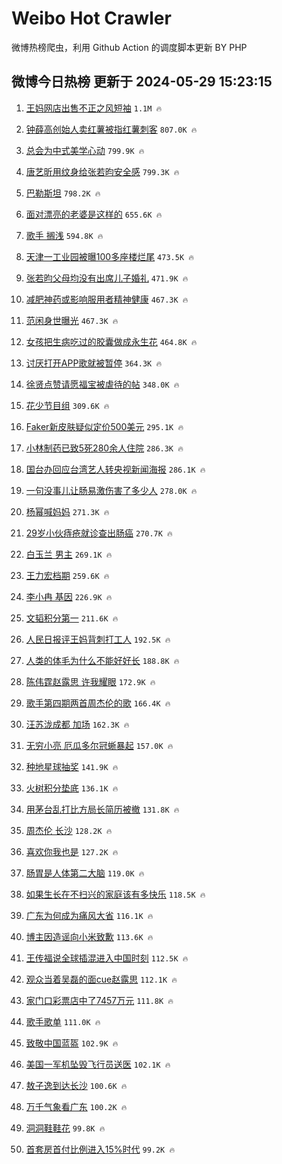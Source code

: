 # Weibo Hot Crawler 



微博热榜爬虫，利用 Github Action 的调度脚本更新 BY PHP 


## 微博今日热榜 更新于 2024-05-29 15:23:15 
1. [王妈网店出售不正之风短袖](https://s.weibo.com/weibo?q=%23%E7%8E%8B%E5%A6%88%E7%BD%91%E5%BA%97%E5%87%BA%E5%94%AE%E4%B8%8D%E6%AD%A3%E4%B9%8B%E9%A3%8E%E7%9F%AD%E8%A2%96%23&t=31&band_rank=1&Refer=top) `1.1M 🔥` 

1. [钟薛高创始人卖红薯被指红薯刺客](https://s.weibo.com/weibo?q=%23%E9%92%9F%E8%96%9B%E9%AB%98%E5%88%9B%E5%A7%8B%E4%BA%BA%E5%8D%96%E7%BA%A2%E8%96%AF%E8%A2%AB%E6%8C%87%E7%BA%A2%E8%96%AF%E5%88%BA%E5%AE%A2%23&t=31&band_rank=2&Refer=top) `807.0K 🔥` 

1. [总会为中式美学心动](https://s.weibo.com/weibo?q=%23%E6%80%BB%E4%BC%9A%E4%B8%BA%E4%B8%AD%E5%BC%8F%E7%BE%8E%E5%AD%A6%E5%BF%83%E5%8A%A8%23&t=31&band_rank=3&Refer=top) `799.9K 🔥` 

1. [唐艺昕用纹身给张若昀安全感](https://s.weibo.com/weibo?q=%23%E5%94%90%E8%89%BA%E6%98%95%E7%94%A8%E7%BA%B9%E8%BA%AB%E7%BB%99%E5%BC%A0%E8%8B%A5%E6%98%80%E5%AE%89%E5%85%A8%E6%84%9F%23&t=31&band_rank=4&Refer=top) `799.3K 🔥` 

1. [巴勒斯坦](https://s.weibo.com/weibo?q=%E5%B7%B4%E5%8B%92%E6%96%AF%E5%9D%A6&t=31&band_rank=5&Refer=top) `798.2K 🔥` 

1. [面对漂亮的老婆是这样的](https://s.weibo.com/weibo?q=%E9%9D%A2%E5%AF%B9%E6%BC%82%E4%BA%AE%E7%9A%84%E8%80%81%E5%A9%86%E6%98%AF%E8%BF%99%E6%A0%B7%E7%9A%84&t=31&band_rank=6&Refer=top) `655.6K 🔥` 

1. [歌手 搁浅](https://s.weibo.com/weibo?q=%E6%AD%8C%E6%89%8B%20%E6%90%81%E6%B5%85&t=31&band_rank=7&Refer=top) `594.8K 🔥` 

1. [天津一工业园被曝100多座楼烂尾](https://s.weibo.com/weibo?q=%23%E5%A4%A9%E6%B4%A5%E4%B8%80%E5%B7%A5%E4%B8%9A%E5%9B%AD%E8%A2%AB%E6%9B%9D100%E5%A4%9A%E5%BA%A7%E6%A5%BC%E7%83%82%E5%B0%BE%23&t=31&band_rank=8&Refer=top) `473.5K 🔥` 

1. [张若昀父母均没有出席儿子婚礼](https://s.weibo.com/weibo?q=%23%E5%BC%A0%E8%8B%A5%E6%98%80%E7%88%B6%E6%AF%8D%E5%9D%87%E6%B2%A1%E6%9C%89%E5%87%BA%E5%B8%AD%E5%84%BF%E5%AD%90%E5%A9%9A%E7%A4%BC%23&t=31&band_rank=9&Refer=top) `471.9K 🔥` 

1. [减肥神药或影响服用者精神健康](https://s.weibo.com/weibo?q=%23%E5%87%8F%E8%82%A5%E7%A5%9E%E8%8D%AF%E6%88%96%E5%BD%B1%E5%93%8D%E6%9C%8D%E7%94%A8%E8%80%85%E7%B2%BE%E7%A5%9E%E5%81%A5%E5%BA%B7%23&t=31&band_rank=10&Refer=top) `467.3K 🔥` 

1. [范闲身世曝光](https://s.weibo.com/weibo?q=%23%E8%8C%83%E9%97%B2%E8%BA%AB%E4%B8%96%E6%9B%9D%E5%85%89%23&t=31&band_rank=11&Refer=top) `467.3K 🔥` 

1. [女孩把生病吃过的胶囊做成永生花](https://s.weibo.com/weibo?q=%23%E5%A5%B3%E5%AD%A9%E6%8A%8A%E7%94%9F%E7%97%85%E5%90%83%E8%BF%87%E7%9A%84%E8%83%B6%E5%9B%8A%E5%81%9A%E6%88%90%E6%B0%B8%E7%94%9F%E8%8A%B1%23&t=31&band_rank=12&Refer=top) `464.8K 🔥` 

1. [讨厌打开APP歌就被暂停](https://s.weibo.com/weibo?q=%E8%AE%A8%E5%8E%8C%E6%89%93%E5%BC%80APP%E6%AD%8C%E5%B0%B1%E8%A2%AB%E6%9A%82%E5%81%9C&t=31&band_rank=13&Refer=top) `364.3K 🔥` 

1. [徐贤点赞请愿福宝被虐待的帖](https://s.weibo.com/weibo?q=%23%E5%BE%90%E8%B4%A4%E7%82%B9%E8%B5%9E%E8%AF%B7%E6%84%BF%E7%A6%8F%E5%AE%9D%E8%A2%AB%E8%99%90%E5%BE%85%E7%9A%84%E5%B8%96%23&t=31&band_rank=14&Refer=top) `348.0K 🔥` 

1. [花少节目组](https://s.weibo.com/weibo?q=%E8%8A%B1%E5%B0%91%E8%8A%82%E7%9B%AE%E7%BB%84&t=31&band_rank=15&Refer=top) `309.6K 🔥` 

1. [Faker新皮肤疑似定价500美元](https://s.weibo.com/weibo?q=%23Faker%E6%96%B0%E7%9A%AE%E8%82%A4%E7%96%91%E4%BC%BC%E5%AE%9A%E4%BB%B7500%E7%BE%8E%E5%85%83%23&t=31&band_rank=16&Refer=top) `295.1K 🔥` 

1. [小林制药已致5死280余人住院](https://s.weibo.com/weibo?q=%23%E5%B0%8F%E6%9E%97%E5%88%B6%E8%8D%AF%E5%B7%B2%E8%87%B45%E6%AD%BB280%E4%BD%99%E4%BA%BA%E4%BD%8F%E9%99%A2%23&t=31&band_rank=17&Refer=top) `286.3K 🔥` 

1. [国台办回应台湾艺人转央视新闻海报](https://s.weibo.com/weibo?q=%23%E5%9B%BD%E5%8F%B0%E5%8A%9E%E5%9B%9E%E5%BA%94%E5%8F%B0%E6%B9%BE%E8%89%BA%E4%BA%BA%E8%BD%AC%E5%A4%AE%E8%A7%86%E6%96%B0%E9%97%BB%E6%B5%B7%E6%8A%A5%23&t=31&band_rank=18&Refer=top) `286.1K 🔥` 

1. [一句没事儿让肠易激伤害了多少人](https://s.weibo.com/weibo?q=%23%E4%B8%80%E5%8F%A5%E6%B2%A1%E4%BA%8B%E5%84%BF%E8%AE%A9%E8%82%A0%E6%98%93%E6%BF%80%E4%BC%A4%E5%AE%B3%E4%BA%86%E5%A4%9A%E5%B0%91%E4%BA%BA%23&t=31&band_rank=19&Refer=top) `278.0K 🔥` 

1. [杨幂喊妈妈](https://s.weibo.com/weibo?q=%23%E6%9D%A8%E5%B9%82%E5%96%8A%E5%A6%88%E5%A6%88%23&t=31&band_rank=20&Refer=top) `271.3K 🔥` 

1. [29岁小伙痔疮就诊查出肠癌](https://s.weibo.com/weibo?q=%2329%E5%B2%81%E5%B0%8F%E4%BC%99%E7%97%94%E7%96%AE%E5%B0%B1%E8%AF%8A%E6%9F%A5%E5%87%BA%E8%82%A0%E7%99%8C%23&t=31&band_rank=21&Refer=top) `270.7K 🔥` 

1. [白玉兰 男主](https://s.weibo.com/weibo?q=%E7%99%BD%E7%8E%89%E5%85%B0%20%E7%94%B7%E4%B8%BB&t=31&band_rank=22&Refer=top) `269.1K 🔥` 

1. [王力宏档期](https://s.weibo.com/weibo?q=%23%E7%8E%8B%E5%8A%9B%E5%AE%8F%E6%A1%A3%E6%9C%9F%23&t=31&band_rank=23&Refer=top) `259.6K 🔥` 

1. [李小冉 基因](https://s.weibo.com/weibo?q=%E6%9D%8E%E5%B0%8F%E5%86%89%20%E5%9F%BA%E5%9B%A0&t=31&band_rank=24&Refer=top) `226.9K 🔥` 

1. [文韬积分第一](https://s.weibo.com/weibo?q=%23%E6%96%87%E9%9F%AC%E7%A7%AF%E5%88%86%E7%AC%AC%E4%B8%80%23&t=31&band_rank=25&Refer=top) `211.6K 🔥` 

1. [人民日报评王妈背刺打工人](https://s.weibo.com/weibo?q=%23%E4%BA%BA%E6%B0%91%E6%97%A5%E6%8A%A5%E8%AF%84%E7%8E%8B%E5%A6%88%E8%83%8C%E5%88%BA%E6%89%93%E5%B7%A5%E4%BA%BA%23&t=31&band_rank=26&Refer=top) `192.5K 🔥` 

1. [人类的体毛为什么不能好好长](https://s.weibo.com/weibo?q=%23%E4%BA%BA%E7%B1%BB%E7%9A%84%E4%BD%93%E6%AF%9B%E4%B8%BA%E4%BB%80%E4%B9%88%E4%B8%8D%E8%83%BD%E5%A5%BD%E5%A5%BD%E9%95%BF%23&t=31&band_rank=27&Refer=top) `188.8K 🔥` 

1. [陈伟霆赵露思 许我耀眼](https://s.weibo.com/weibo?q=%E9%99%88%E4%BC%9F%E9%9C%86%E8%B5%B5%E9%9C%B2%E6%80%9D%20%E8%AE%B8%E6%88%91%E8%80%80%E7%9C%BC&t=31&band_rank=28&Refer=top) `172.9K 🔥` 

1. [歌手第四期两首周杰伦的歌](https://s.weibo.com/weibo?q=%23%E6%AD%8C%E6%89%8B%E7%AC%AC%E5%9B%9B%E6%9C%9F%E4%B8%A4%E9%A6%96%E5%91%A8%E6%9D%B0%E4%BC%A6%E7%9A%84%E6%AD%8C%23&t=31&band_rank=29&Refer=top) `166.4K 🔥` 

1. [汪苏泷成都 加场](https://s.weibo.com/weibo?q=%E6%B1%AA%E8%8B%8F%E6%B3%B7%E6%88%90%E9%83%BD%20%E5%8A%A0%E5%9C%BA&t=31&band_rank=30&Refer=top) `162.3K 🔥` 

1. [无穷小亮 厄瓜多尔冠蜥暴起](https://s.weibo.com/weibo?q=%E6%97%A0%E7%A9%B7%E5%B0%8F%E4%BA%AE%20%E5%8E%84%E7%93%9C%E5%A4%9A%E5%B0%94%E5%86%A0%E8%9C%A5%E6%9A%B4%E8%B5%B7&t=31&band_rank=31&Refer=top) `157.0K 🔥` 

1. [种地星球抽奖](https://s.weibo.com/weibo?q=%E7%A7%8D%E5%9C%B0%E6%98%9F%E7%90%83%E6%8A%BD%E5%A5%96&t=31&band_rank=32&Refer=top) `141.9K 🔥` 

1. [火树积分垫底](https://s.weibo.com/weibo?q=%E7%81%AB%E6%A0%91%E7%A7%AF%E5%88%86%E5%9E%AB%E5%BA%95&t=31&band_rank=33&Refer=top) `136.1K 🔥` 

1. [用茅台乱打比方局长简历被撤](https://s.weibo.com/weibo?q=%23%E7%94%A8%E8%8C%85%E5%8F%B0%E4%B9%B1%E6%89%93%E6%AF%94%E6%96%B9%E5%B1%80%E9%95%BF%E7%AE%80%E5%8E%86%E8%A2%AB%E6%92%A4%23&t=31&band_rank=34&Refer=top) `131.8K 🔥` 

1. [周杰伦 长沙](https://s.weibo.com/weibo?q=%E5%91%A8%E6%9D%B0%E4%BC%A6%20%E9%95%BF%E6%B2%99&t=31&band_rank=35&Refer=top) `128.2K 🔥` 

1. [喜欢你我也是](https://s.weibo.com/weibo?q=%E5%96%9C%E6%AC%A2%E4%BD%A0%E6%88%91%E4%B9%9F%E6%98%AF&t=31&band_rank=36&Refer=top) `127.2K 🔥` 

1. [肠胃是人体第二大脑](https://s.weibo.com/weibo?q=%23%E8%82%A0%E8%83%83%E6%98%AF%E4%BA%BA%E4%BD%93%E7%AC%AC%E4%BA%8C%E5%A4%A7%E8%84%91%23&t=31&band_rank=37&Refer=top) `119.0K 🔥` 

1. [如果生长在不扫兴的家庭该有多快乐](https://s.weibo.com/weibo?q=%23%E5%A6%82%E6%9E%9C%E7%94%9F%E9%95%BF%E5%9C%A8%E4%B8%8D%E6%89%AB%E5%85%B4%E7%9A%84%E5%AE%B6%E5%BA%AD%E8%AF%A5%E6%9C%89%E5%A4%9A%E5%BF%AB%E4%B9%90%23&t=31&band_rank=38&Refer=top) `118.5K 🔥` 

1. [广东为何成为痛风大省](https://s.weibo.com/weibo?q=%23%E5%B9%BF%E4%B8%9C%E4%B8%BA%E4%BD%95%E6%88%90%E4%B8%BA%E7%97%9B%E9%A3%8E%E5%A4%A7%E7%9C%81%23&t=31&band_rank=39&Refer=top) `116.1K 🔥` 

1. [博主因造谣向小米致歉](https://s.weibo.com/weibo?q=%23%E5%8D%9A%E4%B8%BB%E5%9B%A0%E9%80%A0%E8%B0%A3%E5%90%91%E5%B0%8F%E7%B1%B3%E8%87%B4%E6%AD%89%23&t=31&band_rank=40&Refer=top) `113.6K 🔥` 

1. [王传福说全球插混进入中国时刻](https://s.weibo.com/weibo?q=%23%E7%8E%8B%E4%BC%A0%E7%A6%8F%E8%AF%B4%E5%85%A8%E7%90%83%E6%8F%92%E6%B7%B7%E8%BF%9B%E5%85%A5%E4%B8%AD%E5%9B%BD%E6%97%B6%E5%88%BB%23&t=31&band_rank=41&Refer=top) `112.5K 🔥` 

1. [观众当着吴磊的面cue赵露思](https://s.weibo.com/weibo?q=%23%E8%A7%82%E4%BC%97%E5%BD%93%E7%9D%80%E5%90%B4%E7%A3%8A%E7%9A%84%E9%9D%A2cue%E8%B5%B5%E9%9C%B2%E6%80%9D%23&t=31&band_rank=42&Refer=top) `112.1K 🔥` 

1. [家门口彩票店中了7457万元](https://s.weibo.com/weibo?q=%23%E5%AE%B6%E9%97%A8%E5%8F%A3%E5%BD%A9%E7%A5%A8%E5%BA%97%E4%B8%AD%E4%BA%867457%E4%B8%87%E5%85%83%23&t=31&band_rank=43&Refer=top) `111.8K 🔥` 

1. [歌手歌单](https://s.weibo.com/weibo?q=%E6%AD%8C%E6%89%8B%E6%AD%8C%E5%8D%95&t=31&band_rank=44&Refer=top) `111.0K 🔥` 

1. [致敬中国蓝盔](https://s.weibo.com/weibo?q=%23%E8%87%B4%E6%95%AC%E4%B8%AD%E5%9B%BD%E8%93%9D%E7%9B%94%23&t=31&band_rank=45&Refer=top) `102.9K 🔥` 

1. [美国一军机坠毁飞行员送医](https://s.weibo.com/weibo?q=%23%E7%BE%8E%E5%9B%BD%E4%B8%80%E5%86%9B%E6%9C%BA%E5%9D%A0%E6%AF%81%E9%A3%9E%E8%A1%8C%E5%91%98%E9%80%81%E5%8C%BB%23&t=31&band_rank=46&Refer=top) `102.1K 🔥` 

1. [敖子逸到达长沙](https://s.weibo.com/weibo?q=%23%E6%95%96%E5%AD%90%E9%80%B8%E5%88%B0%E8%BE%BE%E9%95%BF%E6%B2%99%23&t=31&band_rank=47&Refer=top) `100.6K 🔥` 

1. [万千气象看广东](https://s.weibo.com/weibo?q=%23%E4%B8%87%E5%8D%83%E6%B0%94%E8%B1%A1%E7%9C%8B%E5%B9%BF%E4%B8%9C%23&t=31&band_rank=48&Refer=top) `100.2K 🔥` 

1. [洞洞鞋鞋花](https://s.weibo.com/weibo?q=%E6%B4%9E%E6%B4%9E%E9%9E%8B%E9%9E%8B%E8%8A%B1&t=31&band_rank=49&Refer=top) `99.8K 🔥` 

1. [首套房首付比例进入15%时代](https://s.weibo.com/weibo?q=%23%E9%A6%96%E5%A5%97%E6%88%BF%E9%A6%96%E4%BB%98%E6%AF%94%E4%BE%8B%E8%BF%9B%E5%85%A515%25%E6%97%B6%E4%BB%A3%23&t=31&band_rank=50&Refer=top) `99.2K 🔥` 

